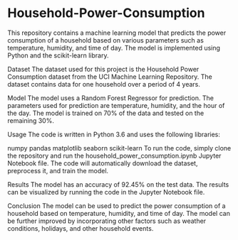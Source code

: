 # Household-Power-Consumption

This repository contains a machine learning model that predicts the power consumption of a household based on various parameters such as temperature, humidity, and time of day. The model is implemented using Python and the scikit-learn library.

Dataset
The dataset used for this project is the Household Power Consumption dataset from the UCI Machine Learning Repository. The dataset contains data for one household over a period of 4 years.

Model
The model uses a Random Forest Regressor for prediction. The parameters used for prediction are temperature, humidity, and the hour of the day. The model is trained on 70% of the data and tested on the remaining 30%.

Usage
The code is written in Python 3.6 and uses the following libraries:

numpy
pandas
matplotlib
seaborn
scikit-learn
To run the code, simply clone the repository and run the household_power_consumption.ipynb Jupyter Notebook file. The code will automatically download the dataset, preprocess it, and train the model.

Results
The model has an accuracy of 92.45% on the test data. The results can be visualized by running the code in the Jupyter Notebook file.

Conclusion
The model can be used to predict the power consumption of a household based on temperature, humidity, and time of day. The model can be further improved by incorporating other factors such as weather conditions, holidays, and other household events.




